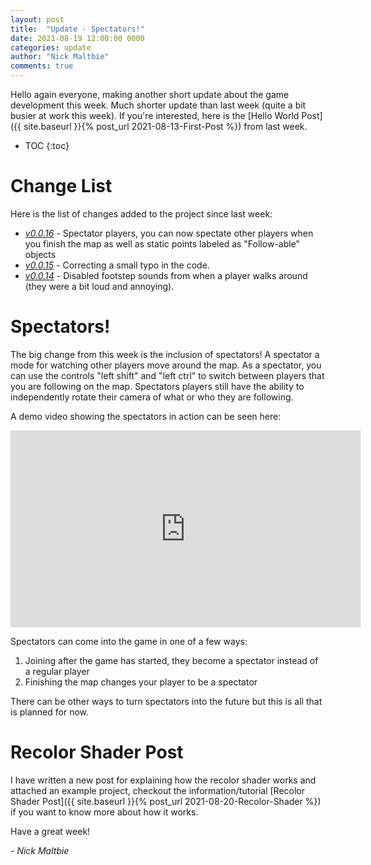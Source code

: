 ```yaml
---
layout: post
title:  "Update - Spectators!"
date: 2021-08-19 12:00:00 0000
categories: update
author: "Nick Maltbie"
comments: true
---
```


Hello again everyone, making another short update about the game development this week. Much shorter update than last
week (quite a bit busier at work this week). If you're interested, here is the 
[Hello World Post]({{ site.baseurl }}{% post_url 2021-08-13-First-Post %}) from last week.

* TOC
{:toc}

# Change List

Here is the list of changes added to the project since last week:
* *[v0.0.16](https://github.com/nicholas-maltbie/FallingParkour/pull/18)* - Spectator players, you can now spectate
  other players when you finish the map as well as static points labeled as "Follow-able" objects
* *[v0.0.15](https://github.com/nicholas-maltbie/FallingParkour/pull/17)* - Correcting a small typo in the code.
* *[v0.0.14](https://github.com/nicholas-maltbie/FallingParkour/pull/16)* - Disabled footstep sounds from when a player
  walks around (they were a bit loud and annoying).

# Spectators!

The big change from this week is the inclusion of spectators! A spectator a mode for watching other players move around
the map. As a spectator, you can use the controls "left shift" and "left ctrl" to switch between players that you are
following on the map. Spectators players still have the ability to independently rotate their camera of what or who they
are following. 

A demo video showing the spectators in action can be seen here:

<div class="container">
<iframe width="560" height="315" src="https://www.youtube.com/embed/<spectator video>" title="YouTube video player" frameborder="0" allow="accelerometer; autoplay; clipboard-write; encrypted-media; gyroscope; picture-in-picture" allowfullscreen class="video"></iframe>
</div>

Spectators can come into the game in one of a few ways:
1. Joining after the game has started, they become a spectator instead of a regular player
2. Finishing the map changes your player to be a spectator

There can be other ways to turn spectators into the future but this is all that is planned for now.

# Recolor Shader Post

I have written a new post for explaining how the recolor shader works and attached an example project, checkout the
information/tutorial [Recolor Shader Post]({{ site.baseurl }}{% post_url 2021-08-20-Recolor-Shader %}) if you want to
know more about how it works.

Have a great week!

\- _Nick Maltbie_
